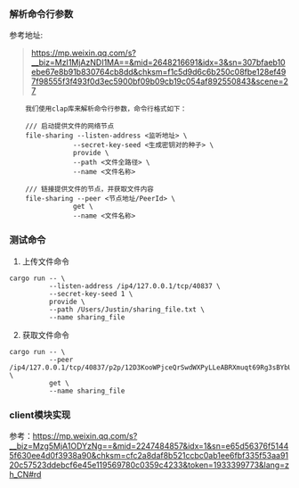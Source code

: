 
### 解析命令行参数
参考地址:
>https://mp.weixin.qq.com/s?__biz=MzI1MjAzNDI1MA==&mid=2648216691&idx=3&sn=307bfaeb10ebe67e8b91b830764cb8dd&chksm=f1c5d9d6c6b250c08fbe128ef497f98555f3f493f0d3ec5900bf09b09cb19c054af892550843&scene=27
```
    我们使用clap库来解析命令行参数，命令行格式如下：

    /// 启动提供文件的网络节点
    file-sharing --listen-address <监听地址> \
                --secret-key-seed <生成密钥对的种子> \
                provide \
                --path <文件全路径> \
                --name <文件名称>

    /// 链接提供文件的节点，并获取文件内容             
    file-sharing --peer <节点地址/PeerId> \
                get \
                --name <文件名称>
```
### 测试命令
1. 上传文件命令
```
cargo run -- \
          --listen-address /ip4/127.0.0.1/tcp/40837 \
          --secret-key-seed 1 \
          provide \
          --path /Users/Justin/sharing_file.txt \
          --name sharing_file
```
2. 获取文件命令
```
cargo run -- \
          --peer /ip4/127.0.0.1/tcp/40837/p2p/12D3KooWPjceQrSwdWXPyLLeABRXmuqt69Rg3sBYbU1Nft9HyQ6X \
          get \
          --name sharing_file
```
### client模块实现
参考：https://mp.weixin.qq.com/s?__biz=Mzg5MjA1ODYzNg==&mid=2247484857&idx=1&sn=e65d56376f51445f630ee4d0f3938a90&chksm=cfc2a8daf8b521ccbc0ab1ee6fbf335f53aa9120c57523ddebcf6e45e119569780c0359c4233&token=1933399773&lang=zh_CN#rd
